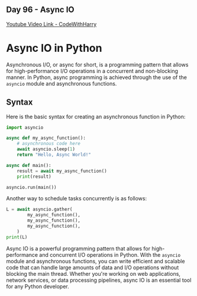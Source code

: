 ## Day 96 - Async IO

[Youtube Video Link - CodeWithHarry](https://youtu.be/lgoB3_-ejnI)

# Async IO in Python

Asynchronous I/O, or async for short, is a programming pattern that allows for high-performance I/O operations in a concurrent and non-blocking manner. In Python, async programming is achieved through the use of the `asyncio` module and asynchronous functions.

## Syntax

Here is the basic syntax for creating an asynchronous function in Python:

```python
import asyncio

async def my_async_function():
    # asynchronous code here
    await asyncio.sleep(1)
    return "Hello, Async World!"

async def main():
    result = await my_async_function()
    print(result)

asyncio.run(main())
```

Another way to schedule tasks concurrently is as follows:

```python
L = await asyncio.gather(
        my_async_function(),
        my_async_function(),
        my_async_function(),
    )
print(L)
```

Async IO is a powerful programming pattern that allows for high-performance and concurrent I/O operations in Python. With the `asyncio` module and asynchronous functions, you can write efficient and scalable code that can handle large amounts of data and I/O operations without blocking the main thread. Whether you're working on web applications, network services, or data processing pipelines, async IO is an essential tool for any Python developer.
